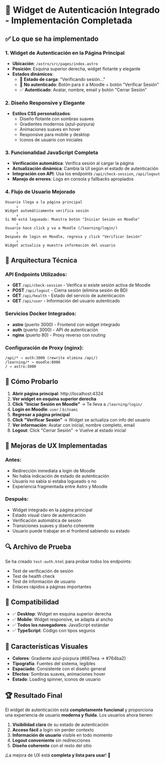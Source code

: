 # 🎉 Widget de Autenticación Integrado - Implementación Completada

## ✅ Lo que se ha implementado

### 1. **Widget de Autenticación en la Página Principal**
- **Ubicación**: `/astro/src/pages/index.astro`
- **Posición**: Esquina superior derecha, widget flotante y elegante
- **Estados dinámicos**:
  - 🔄 **Estado de carga**: "Verificando sesión..."
  - 🔐 **No autenticado**: Botón para ir a Moodle + botón "Verificar Sesión"
  - ✅ **Autenticado**: Avatar, nombre, email y botón "Cerrar Sesión"

### 2. **Diseño Responsive y Elegante**
- **Estilos CSS personalizados**:
  - Diseño flotante con sombras suaves
  - Gradientes modernos (azul-púrpura)
  - Animaciones suaves en hover
  - Responsive para mobile y desktop
  - Iconos de usuario con iniciales

### 3. **Funcionalidad JavaScript Completa**
- **Verificación automática**: Verifica sesión al cargar la página
- **Actualización dinámica**: Cambia la UI según el estado de autenticación
- **Integración con API**: Usa los endpoints `/api/check-session`, `/api/logout`
- **Manejo de errores**: Logs en consola y fallbacks apropiados

### 4. **Flujo de Usuario Mejorado**
```
Usuario llega a la página principal
     ↓
Widget automáticamente verifica sesión
     ↓
Si NO está logueado: Muestra botón "Iniciar Sesión en Moodle"
     ↓
Usuario hace click y va a Moodle (/learning/login/)
     ↓
Después de login en Moodle, regresa y click "Verificar Sesión"
     ↓
Widget actualiza y muestra información del usuario
```

## 🔧 Arquitectura Técnica

### API Endpoints Utilizados:
- **GET** `/api/check-session` - Verifica si existe sesión activa de Moodle
- **POST** `/api/logout` - Cierra sesión (elimina sesión de BD)
- **GET** `/api/health` - Estado del servicio de autenticación
- **GET** `/api/user` - Información del usuario autenticado

### Servicios Docker Integrados:
- **astro** (puerto 3000) - Frontend con widget integrado
- **auth** (puerto 3000) - API de autenticación
- **nginx** (puerto 80) - Proxy reverso con routing

### Configuración de Proxy (nginx):
```
/api/* → auth:3000 (rewrite elimina /api/)
/learning/* → moodle:8080
/ → astro:3000
```

## 🚀 Cómo Probarlo

1. **Abrir página principal**: http://localhost:4324
2. **Ver widget en esquina superior derecha**
3. **Click "Iniciar Sesión en Moodle"** → Te lleva a `/learning/login/`
4. **Login en Moodle**: `user` / `bitnami`
5. **Regresar a página principal**
6. **Click "Verificar Sesión"** → Widget se actualiza con info del usuario
7. **Ver información**: Avatar con inicial, nombre completo, email
8. **Logout**: Click "Cerrar Sesión" → Vuelve al estado inicial

## 🎯 Mejoras de UX Implementadas

### Antes:
- Redirección inmediata a login de Moodle
- No había indicación de estado de autenticación
- Usuario no sabía si estaba logueado o no
- Experiencia fragmentada entre Astro y Moodle

### Después:
- Widget integrado en la página principal
- Estado visual claro de autenticación
- Verificación automática de sesión
- Transiciones suaves y diseño coherente
- Usuario puede trabajar en el frontend sabiendo su estado

## 🔍 Archivo de Prueba

Se ha creado `test-auth.html` para probar todos los endpoints:
- Test de verificación de sesión
- Test de health check
- Test de información de usuario
- Enlaces rápidos a páginas importantes

## 📱 Compatibilidad

- ✅ **Desktop**: Widget en esquina superior derecha
- ✅ **Mobile**: Widget responsive, se adapta al ancho
- ✅ **Todos los navegadores**: JavaScript estándar
- ✅ **TypeScript**: Código con tipos seguros

## 🎨 Características Visuales

- **Colores**: Gradiente azul-púrpura (#667eea → #764ba2)
- **Tipografía**: Fuentes del sistema, legibles
- **Espaciado**: Consistente con el diseño general
- **Efectos**: Sombras suaves, animaciones hover
- **Estado**: Loading spinner, iconos de usuario

## 🏆 Resultado Final

El widget de autenticación está **completamente funcional** y proporciona una experiencia de usuario **moderna y fluida**. Los usuarios ahora tienen:

1. **Visibilidad clara** de su estado de autenticación
2. **Acceso fácil** a login sin perder contexto
3. **Información de usuario** visible en todo momento
4. **Logout conveniente** sin redirecciones
5. **Diseño coherente** con el resto del sitio

¡La mejora de UX está **completa y lista para usar**! 🎉
